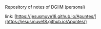 Repository of notes of DGIIM (personal)

link: [https://jesusmuve18.github.io/Apuntes/](https://jesusmuve18.github.io/Apuntes/)